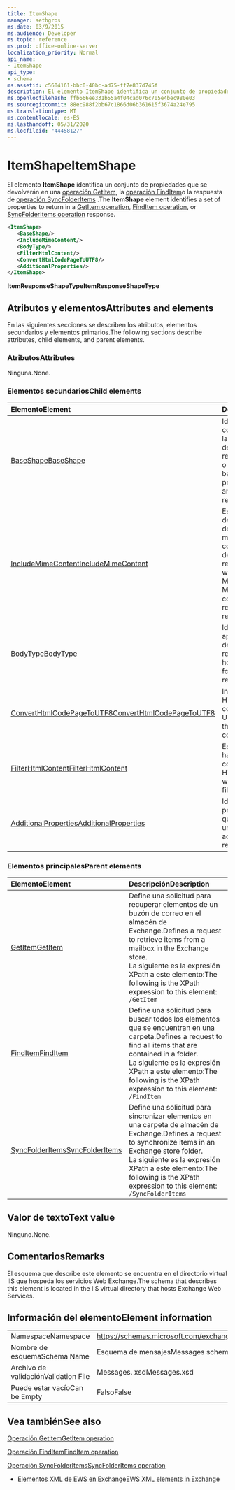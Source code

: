 ```yaml
---
title: ItemShape
manager: sethgros
ms.date: 03/9/2015
ms.audience: Developer
ms.topic: reference
ms.prod: office-online-server
localization_priority: Normal
api_name:
- ItemShape
api_type:
- schema
ms.assetid: c5604161-bbc0-40bc-ad75-ff7e837d745f
description: El elemento ItemShape identifica un conjunto de propiedades que se devolverán en una operación GetItem, la operación FindItem o la respuesta de operación SyncFolderItems.
ms.openlocfilehash: ffb666ee331b55a4f04cad076c705e4bec980e03
ms.sourcegitcommit: 88ec988f2bb67c1866d06b361615f3674a24e795
ms.translationtype: MT
ms.contentlocale: es-ES
ms.lasthandoff: 05/31/2020
ms.locfileid: "44458127"
---
```

# <a name="itemshape"></a><span data-ttu-id="16793-103">ItemShape</span><span class="sxs-lookup"><span data-stu-id="16793-103">ItemShape</span></span>

<span data-ttu-id="16793-104">El elemento **ItemShape** identifica un conjunto de propiedades que se devolverán en una [operación GetItem](getitem-operation.md), la [operación FindItem](finditem-operation.md)o la respuesta de [operación SyncFolderItems](syncfolderitems-operation.md) .</span><span class="sxs-lookup"><span data-stu-id="16793-104">The **ItemShape** element identifies a set of properties to return in a [GetItem operation](getitem-operation.md), [FindItem operation](finditem-operation.md), or [SyncFolderItems operation](syncfolderitems-operation.md) response.</span></span> 
  
```XML
<ItemShape>
   <BaseShape/>
   <IncludeMimeContent/>
   <BodyType/>
   <FilterHtmlContent/>
   <ConvertHtmlCodePageToUTF8/>
   <AdditionalProperties/>
</ItemShape>
```

 <span data-ttu-id="16793-105">**ItemResponseShapeType**</span><span class="sxs-lookup"><span data-stu-id="16793-105">**ItemResponseShapeType**</span></span>
## <a name="attributes-and-elements"></a><span data-ttu-id="16793-106">Atributos y elementos</span><span class="sxs-lookup"><span data-stu-id="16793-106">Attributes and elements</span></span>

<span data-ttu-id="16793-107">En las siguientes secciones se describen los atributos, elementos secundarios y elementos primarios.</span><span class="sxs-lookup"><span data-stu-id="16793-107">The following sections describe attributes, child elements, and parent elements.</span></span>
  
### <a name="attributes"></a><span data-ttu-id="16793-108">Atributos</span><span class="sxs-lookup"><span data-stu-id="16793-108">Attributes</span></span>

<span data-ttu-id="16793-109">Ninguna.</span><span class="sxs-lookup"><span data-stu-id="16793-109">None.</span></span>
  
### <a name="child-elements"></a><span data-ttu-id="16793-110">Elementos secundarios</span><span class="sxs-lookup"><span data-stu-id="16793-110">Child elements</span></span>

|<span data-ttu-id="16793-111">**Elemento**</span><span class="sxs-lookup"><span data-stu-id="16793-111">**Element**</span></span>|<span data-ttu-id="16793-112">**Descripción**</span><span class="sxs-lookup"><span data-stu-id="16793-112">**Description**</span></span>|
|:-----|:-----|
|[<span data-ttu-id="16793-113">BaseShape</span><span class="sxs-lookup"><span data-stu-id="16793-113">BaseShape</span></span>](baseshape.md) <br/> |<span data-ttu-id="16793-114">Identifica la configuración básica de las propiedades que se devolverán en una respuesta de elemento o carpeta.</span><span class="sxs-lookup"><span data-stu-id="16793-114">Identifies the basic configuration of properties to return in an item or folder response.</span></span>  <br/> |
|[<span data-ttu-id="16793-115">IncludeMimeContent</span><span class="sxs-lookup"><span data-stu-id="16793-115">IncludeMimeContent</span></span>](includemimecontent.md) <br/> |<span data-ttu-id="16793-116">Especifica si se devuelve el contenido de extensiones multipropósito de correo Internet (MIME) de un elemento en la respuesta.</span><span class="sxs-lookup"><span data-stu-id="16793-116">Specifies whether the Multipurpose Internet Mail Extensions (MIME) content of an item is returned in the response.</span></span>  <br/> |
|[<span data-ttu-id="16793-117">BodyType</span><span class="sxs-lookup"><span data-stu-id="16793-117">BodyType</span></span>](bodytype.md) <br/> |<span data-ttu-id="16793-118">Identifica cómo se aplica formato al texto del cuerpo en la respuesta.</span><span class="sxs-lookup"><span data-stu-id="16793-118">Identifies how the body text is formatted in the response.</span></span>  <br/> |
|[<span data-ttu-id="16793-119">ConvertHtmlCodePageToUTF8</span><span class="sxs-lookup"><span data-stu-id="16793-119">ConvertHtmlCodePageToUTF8</span></span>](converthtmlcodepagetoutf8.md) <br/> |<span data-ttu-id="16793-120">Indica si el cuerpo HTML del elemento se convierte en UTF8.</span><span class="sxs-lookup"><span data-stu-id="16793-120">Indicates whether the item HTML body is converted to UTF8.</span></span>  <br/> |
|[<span data-ttu-id="16793-121">FilterHtmlContent</span><span class="sxs-lookup"><span data-stu-id="16793-121">FilterHtmlContent</span></span>](filterhtmlcontent.md) <br/> |<span data-ttu-id="16793-122">Especifica si está habilitado el filtrado de contenido HTML.</span><span class="sxs-lookup"><span data-stu-id="16793-122">Specifies whether HTML content filtering is enabled.</span></span>  <br/> |
|[<span data-ttu-id="16793-123">AdditionalProperties</span><span class="sxs-lookup"><span data-stu-id="16793-123">AdditionalProperties</span></span>](additionalproperties.md) <br/> |<span data-ttu-id="16793-124">Identifica las propiedades adicionales que se devolverán en una respuesta.</span><span class="sxs-lookup"><span data-stu-id="16793-124">Identifies additional properties to return in a response.</span></span>  <br/> |
   
### <a name="parent-elements"></a><span data-ttu-id="16793-125">Elementos principales</span><span class="sxs-lookup"><span data-stu-id="16793-125">Parent elements</span></span>

|<span data-ttu-id="16793-126">**Elemento**</span><span class="sxs-lookup"><span data-stu-id="16793-126">**Element**</span></span>|<span data-ttu-id="16793-127">**Descripción**</span><span class="sxs-lookup"><span data-stu-id="16793-127">**Description**</span></span>|
|:-----|:-----|
|[<span data-ttu-id="16793-128">GetItem</span><span class="sxs-lookup"><span data-stu-id="16793-128">GetItem</span></span>](getitem.md) <br/> |<span data-ttu-id="16793-129">Define una solicitud para recuperar elementos de un buzón de correo en el almacén de Exchange.</span><span class="sxs-lookup"><span data-stu-id="16793-129">Defines a request to retrieve items from a mailbox in the Exchange store.</span></span>  <br/> <span data-ttu-id="16793-130">La siguiente es la expresión XPath a este elemento:</span><span class="sxs-lookup"><span data-stu-id="16793-130">The following is the XPath expression to this element:</span></span>  <br/>  `/GetItem` <br/> |
|[<span data-ttu-id="16793-131">FindItem</span><span class="sxs-lookup"><span data-stu-id="16793-131">FindItem</span></span>](finditem.md) <br/> |<span data-ttu-id="16793-132">Define una solicitud para buscar todos los elementos que se encuentran en una carpeta.</span><span class="sxs-lookup"><span data-stu-id="16793-132">Defines a request to find all items that are contained in a folder.</span></span>  <br/> <span data-ttu-id="16793-133">La siguiente es la expresión XPath a este elemento:</span><span class="sxs-lookup"><span data-stu-id="16793-133">The following is the XPath expression to this element:</span></span>  <br/>  `/FindItem` <br/> |
|[<span data-ttu-id="16793-134">SyncFolderItems</span><span class="sxs-lookup"><span data-stu-id="16793-134">SyncFolderItems</span></span>](syncfolderitems.md) <br/> |<span data-ttu-id="16793-135">Define una solicitud para sincronizar elementos en una carpeta de almacén de Exchange.</span><span class="sxs-lookup"><span data-stu-id="16793-135">Defines a request to synchronize items in an Exchange store folder.</span></span>  <br/> <span data-ttu-id="16793-136">La siguiente es la expresión XPath a este elemento:</span><span class="sxs-lookup"><span data-stu-id="16793-136">The following is the XPath expression to this element:</span></span>  <br/>  `/SyncFolderItems` <br/> |
   
## <a name="text-value"></a><span data-ttu-id="16793-137">Valor de texto</span><span class="sxs-lookup"><span data-stu-id="16793-137">Text value</span></span>

<span data-ttu-id="16793-138">Ninguno.</span><span class="sxs-lookup"><span data-stu-id="16793-138">None.</span></span>
  
## <a name="remarks"></a><span data-ttu-id="16793-139">Comentarios</span><span class="sxs-lookup"><span data-stu-id="16793-139">Remarks</span></span>

<span data-ttu-id="16793-140">El esquema que describe este elemento se encuentra en el directorio virtual IIS que hospeda los servicios Web Exchange.</span><span class="sxs-lookup"><span data-stu-id="16793-140">The schema that describes this element is located in the IIS virtual directory that hosts Exchange Web Services.</span></span>
  
## <a name="element-information"></a><span data-ttu-id="16793-141">Información del elemento</span><span class="sxs-lookup"><span data-stu-id="16793-141">Element information</span></span>

|||
|:-----|:-----|
|<span data-ttu-id="16793-142">Namespace</span><span class="sxs-lookup"><span data-stu-id="16793-142">Namespace</span></span>  <br/> |https://schemas.microsoft.com/exchange/services/2006/messages  <br/> |
|<span data-ttu-id="16793-143">Nombre de esquema</span><span class="sxs-lookup"><span data-stu-id="16793-143">Schema Name</span></span>  <br/> |<span data-ttu-id="16793-144">Esquema de mensajes</span><span class="sxs-lookup"><span data-stu-id="16793-144">Messages schema</span></span>  <br/> |
|<span data-ttu-id="16793-145">Archivo de validación</span><span class="sxs-lookup"><span data-stu-id="16793-145">Validation File</span></span>  <br/> |<span data-ttu-id="16793-146">Messages. xsd</span><span class="sxs-lookup"><span data-stu-id="16793-146">Messages.xsd</span></span>  <br/> |
|<span data-ttu-id="16793-147">Puede estar vacío</span><span class="sxs-lookup"><span data-stu-id="16793-147">Can be Empty</span></span>  <br/> |<span data-ttu-id="16793-148">Falso</span><span class="sxs-lookup"><span data-stu-id="16793-148">False</span></span>  <br/> |
   
## <a name="see-also"></a><span data-ttu-id="16793-149">Vea también</span><span class="sxs-lookup"><span data-stu-id="16793-149">See also</span></span>



[<span data-ttu-id="16793-150">Operación GetItem</span><span class="sxs-lookup"><span data-stu-id="16793-150">GetItem operation</span></span>](getitem-operation.md)
  
[<span data-ttu-id="16793-151">Operación FindItem</span><span class="sxs-lookup"><span data-stu-id="16793-151">FindItem operation</span></span>](finditem-operation.md)
  
[<span data-ttu-id="16793-152">Operación SyncFolderItems</span><span class="sxs-lookup"><span data-stu-id="16793-152">SyncFolderItems operation</span></span>](syncfolderitems-operation.md)


- [<span data-ttu-id="16793-153">Elementos XML de EWS en Exchange</span><span class="sxs-lookup"><span data-stu-id="16793-153">EWS XML elements in Exchange</span></span>](ews-xml-elements-in-exchange.md)

